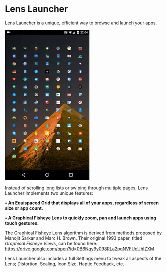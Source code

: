 # Lens Launcher

Lens Launcher is a unique, efficient way to browse and launch your apps.

![Alt text](resources/art/lens_launcher_demo.gif?raw=true "Title")

Instead of scrolling long lists or swiping through multiple pages, Lens Launcher implements two unique features:

<b>• An Equispaced Grid that displays all of your apps, regardless of screen size or app count.</b>

<b>• A Graphical Fisheye Lens to quickly zoom, pan and launch apps using touch gestures.</b>

The Graphical Fisheye Lens algorithm is derived from methods proposed by Manojit Sarkar and Marc H. Brown. Their original 1993 paper, titled <i>Graphical Fisheye Views</i>, can be found here:
https://drive.google.com/open?id=0B6Nqy9y098RLa2pqNVFUcUhIZXM

Lens Launcher also includes a full Settings menu to tweak all aspects of the Lens; Distortion, Scaling, Icon Size, Haptic Feedback, etc.
